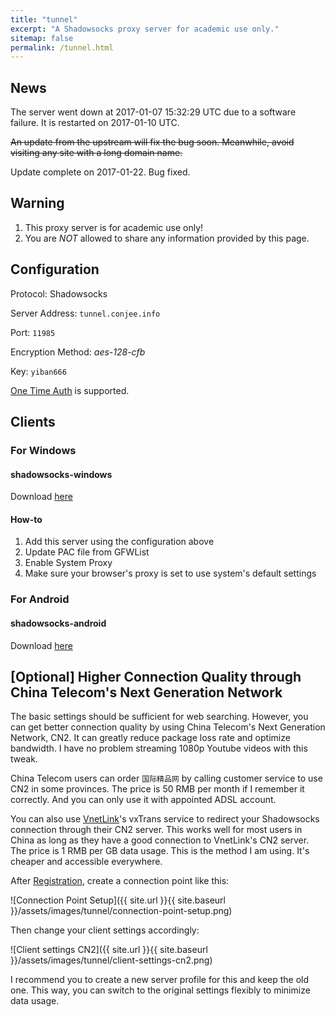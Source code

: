 ```yaml
---
title: "tunnel"
excerpt: "A Shadowsocks proxy server for academic use only."
sitemap: false
permalink: /tunnel.html
---
```


## News

The server went down at 2017-01-07 15:32:29 UTC due to a software failure. It is restarted on 2017-01-10 UTC.

~~An update from the upstream will fix the bug soon. Meanwhile, avoid visiting any site with a long domain name.~~

Update complete on 2017-01-22. Bug fixed.

## Warning

1. This proxy server is for academic use only!
2. You are *NOT* allowed to share any information provided by this page.

## Configuration

Protocol: Shadowsocks

Server Address: `tunnel.conjee.info`

Port: `11985`

Encryption Method: *aes-128-cfb*

Key: `yiban666`

[One Time Auth](https://shadowsocks.org/en/spec/one-time-auth.html) is supported.

## Clients

### For Windows

#### shadowsocks-windows

Download [here](https://github.com/shadowsocks/shadowsocks-windows/releases)

#### How-to

1. Add this server using the configuration above
2. Update PAC file from GFWList
3. Enable System Proxy
4. Make sure your browser's proxy is set to use system's default settings

### For Android

#### shadowsocks-android

Download [here](https://github.com/shadowsocks/shadowsocks-android/releases)

## [Optional] Higher Connection Quality through China Telecom's Next Generation Network

The basic settings should be sufficient for web searching. However, you can get better connection quality by using China Telecom's Next Generation Network, CN2. It can greatly reduce package loss rate and optimize bandwidth. I have no problem streaming 1080p Youtube videos with this tweak.

China Telecom users can order `国际精品网` by calling customer service to use CN2 in some provinces. The price is 50 RMB per month if I remember it correctly. And you can only use it with appointed ADSL account.

You can also use [VnetLink](https://vnet.link/?rc=21400)'s vxTrans service to redirect your Shadowsocks connection through their CN2 server. This works well for most users in China as long as they have a good connection to VnetLink's CN2 server. The price is 1 RMB per GB data usage. This is the method I am using. It's cheaper and accessible everywhere.

After [Registration](https://vnet.link/?rc=21400), create a connection point like this:

![Connection Point Setup]({{ site.url }}{{ site.baseurl }}/assets/images/tunnel/connection-point-setup.png)

Then change your client settings accordingly:

![Client settings CN2]({{ site.url }}{{ site.baseurl }}/assets/images/tunnel/client-settings-cn2.png)

I recommend you to create a new server profile for this and keep the old one. This way, you can switch to the original settings flexibly to minimize data usage.
